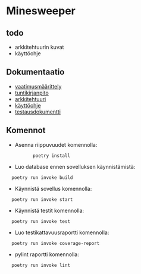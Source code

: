 # Minesweeper

## todo

- arkkitehtuurin kuvat
- käyttöohje


## Dokumentaatio

- [vaatimusmäärittely](/dokumentaatio/vaatimusmaarittely.md)
- [tuntikirjanpito](/dokumentaatio/tuntikirjanpito.md)
- [arkkitehtuuri](/dokumentaatio/arkkitehtuuri.md)
- [käyttöohje](/dokumentaatio/kayttoohje.md)
- [testausdokumentti](/dokumentaatio/testaus.md)

## Komennot

- Asenna riippuvuudet komennolla: 

````          poetry install````

- Luo database ennen sovelluksen käynnistämistä:

````  poetry run invoke build````

- Käynnistä sovellus komennolla:

````  poetry run invoke start````

- Käynnistä testit komennolla:

````  poetry run invoke test````

- Luo testikattavuusraportti komennolla:

````  poetry run invoke coverage-report````

- pylint raportti komennolla:

````  poetry run invoke lint````
